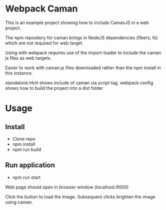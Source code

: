 # Webpack Caman

This is an example project showing how to include CamanJS in a web project.

The npm repository for caman brings in NodeJS dependencies (fibers, fs) which are not required for web target.

Using with webpack requires use of the import-loader to include the caman js files as web targets. 

Easier to work with caman.js files downloaded rather than the npm install in this instance.

standalone.html shows include of caman via script tag.
webpack config shows how to build the project into a dist folder

# Usage

## Install
* Clone repo
* npm install
* npm run build

## Run application
* npm run start

Web page should open in browser window (localhost:9000)

Click the button to load the Image. Subsequent clicks brighten the image using caman.
